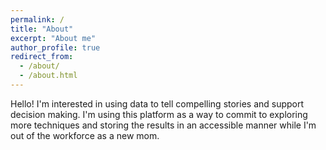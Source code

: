 ```yaml
---
permalink: /
title: "About"
excerpt: "About me"
author_profile: true
redirect_from: 
  - /about/
  - /about.html
---
```


Hello! I'm interested in using data to tell compelling stories and support decision making. I'm using this platform as a way to commit to exploring more techniques and storing the results in an accessible manner while I'm out of the workforce as a new mom. 
